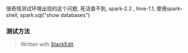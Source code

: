很奇怪测试环境出现的这个问题, 死活查不到, spark-2.2 , hive-1.1, 使用spark-shell, spark.sql("show databases")

### 测试方法



> Written with [StackEdit](https://stackedit.io/).
<!--stackedit_data:
eyJoaXN0b3J5IjpbMTA2Nzc4NDg1Ml19
-->